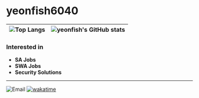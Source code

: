 # yeonfish6040
| ![Top Langs](https://github-readme-stats.vercel.app/api/top-langs/?username=yeonfish6040&layout=compact&theme=dracula) | ![yeonfish's GitHub stats](https://github-readme-stats.vercel.app/api?username=yeonfish6040&show_icons=true&theme=dracula) |
| ------------- | ------------- |

### Interested in
- **SA Jobs**
- **SWA Jobs**
- **Security Solutions**



<hr>

![Email](https://img.shields.io/badge/Email-yeonfish6040@gmail.com-green)
[![wakatime](https://wakatime.com/badge/user/9c9340fb-a4ba-4e29-9e96-3f037695c682.svg)](https://wakatime.com/@9c9340fb-a4ba-4e29-9e96-3f037695c682)
